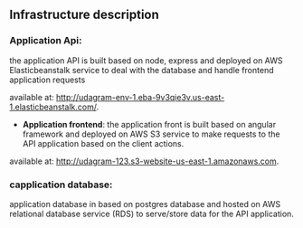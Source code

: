 ## Infrastructure description

### Application Api: 
the application API is built based on node, express and deployed on AWS Elasticbeanstalk service to deal with the database and handle frontend application requests

available at: http://udagram-env-1.eba-9v3qie3v.us-east-1.elasticbeanstalk.com/.


- **Application frontend**: 
the application front is built based on angular framework and deployed on AWS S3 service to make requests to the API application based on the client actions.

available at: http://udagram-123.s3-website-us-east-1.amazonaws.com.

### capplication database: 
application database in based on postgres database and hosted on AWS relational database service (RDS) to serve/store data for the API application.